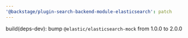 ```yaml
---
'@backstage/plugin-search-backend-module-elasticsearch': patch
---
```


build(deps-dev): bump `@elastic/elasticsearch-mock` from 1.0.0 to 2.0.0
